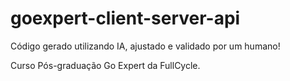 # goexpert-client-server-api

Código gerado utilizando IA, ajustado e validado por um humano!

Curso Pós-graduação Go Expert da FullCycle.

